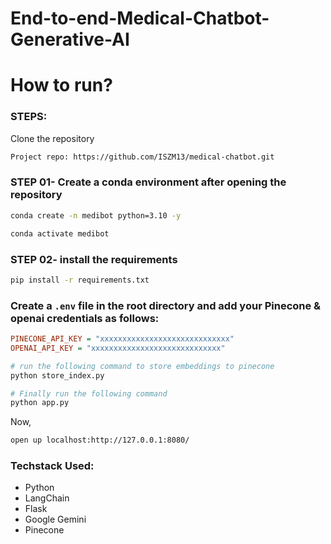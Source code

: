 # End-to-end-Medical-Chatbot-Generative-AI


# How to run?
### STEPS:

Clone the repository

```bash
Project repo: https://github.com/ISZM13/medical-chatbot.git
```
### STEP 01- Create a conda environment after opening the repository

```bash
conda create -n medibot python=3.10 -y
```

```bash
conda activate medibot
```


### STEP 02- install the requirements
```bash
pip install -r requirements.txt
```


### Create a `.env` file in the root directory and add your Pinecone & openai credentials as follows:

```ini
PINECONE_API_KEY = "xxxxxxxxxxxxxxxxxxxxxxxxxxxxx"
OPENAI_API_KEY = "xxxxxxxxxxxxxxxxxxxxxxxxxxxxx"
```


```bash
# run the following command to store embeddings to pinecone
python store_index.py
```

```bash
# Finally run the following command
python app.py
```

Now,
```bash
open up localhost:http://127.0.0.1:8080/
```


### Techstack Used:

- Python
- LangChain
- Flask
- Google Gemini
- Pinecone
